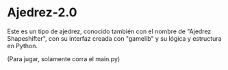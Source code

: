 # Ajedrez-2.0
Este es un tipo de ajedrez, conocido también con el nombre de "Ajedrez Shapeshifter", con su interfaz creada con "gamelib" y su
lógica y estructura en Python.

(Para jugar, solamente corra el main.py)
